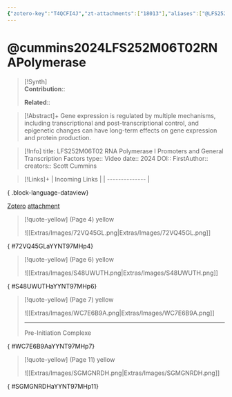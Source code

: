 ```yaml
---
{"zotero-key":"T4QCFI4J","zt-attachments":["18013"],"aliases":["@LFS252M06T02 RNA Polymerase I Promoters and General Transcription Factors"],"keywords":null,"FirstAuthor":"[[ Scott Cummins]]","tags":["source/video","Uni/LFS252"],"dg-publish":true,"permalink":"/sources/video/cummins2024-lfs-252-m06-t02-rna-polymerase/","dgPassFrontmatter":true}
---
```


# @cummins2024LFS252M06T02RNAPolymerase

>[!Synth]  
>**Contribution**::  
>  
>**Related**:: 
>  

> [!Abstract]+
> Gene expression is regulated by multiple mechanisms, including transcriptional and post-transcriptional control, and epigenetic changes can have long-term effects on gene expression and protein production.

> [!Info]
> title: LFS252M06T02 RNA Polymerase I Promoters and General Transcription Factors
> type:: Video 
> date:: 2024
> DOI:: 
> FirstAuthor:: 
> creators:: Scott Cummins

> [!Links]+
>  | Incoming Links |
> | -------------- |
> 
{ .block-language-dataview}


[Zotero](zotero://select/library/items/T4QCFI4J) [attachment](file:///Users/nathanmaxwell/Zotero/storage/YYNT97MH/LFS252M06T01.pdf)

> [!quote-yellow] (Page 4) yellow
> 
> ![[Extras/Images/72VQ45GL.png\|Extras/Images/72VQ45GL.png]]
>
{ #72VQ45GLaYYNT97MHp4}


> [!quote-yellow] (Page 6) yellow
> 
> ![[Extras/Images/S48UWUTH.png\|Extras/Images/S48UWUTH.png]]
>
{ #S48UWUTHaYYNT97MHp6}


> [!quote-yellow] (Page 7) yellow
> 
> ![[Extras/Images/WC7E6B9A.png\|Extras/Images/WC7E6B9A.png]]
> 
> ---
> Pre-Initiation Complexe
>
{ #WC7E6B9AaYYNT97MHp7}


> [!quote-yellow] (Page 11) yellow
> 
> ![[Extras/Images/SGMGNRDH.png\|Extras/Images/SGMGNRDH.png]]
>
{ #SGMGNRDHaYYNT97MHp11}

